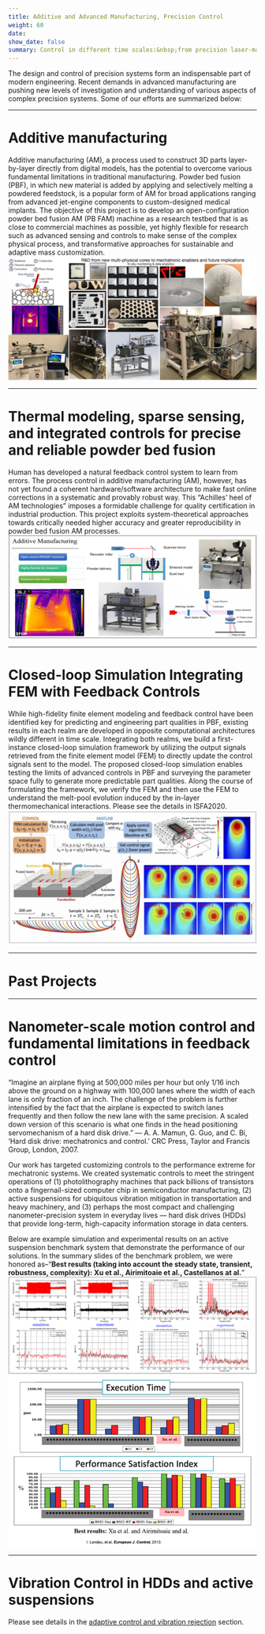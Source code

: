 ```yaml
---
title: Additive and Advanced Manufacturing, Precision Control
weight: 60
date: 
show_date: false
summary: Control in different time scales:&nbsp;from precision laser-material interaction for aerospace and medical application to process reconfiguration and reclaiming materials.
---
```



<!--more-->

The design and control of precision systems form an indispensable part of modern engineering. Recent demands in advanced manufacturing are pushing new levels of investigation and understanding of various aspects of complex precision systems. Some of our efforts are summarized below:

---

# Additive manufacturing
Additive manufacturing (AM), a process used to construct 3D parts layer-by-layer directly from digital models, has the potential to overcome various fundamental limitations in traditional manufacturing. Powder bed fusion (PBF), in which new material is added by applying and selectively melting a powdered feedstock, is a popular form of AM for broad applications ranging from advanced jet-engine components to custom-designed medical implants. The objective of this project is to develop an open-configuration powder bed fusion AM (PB FAM) machine as a research testbed that is as close to commercial machines as possible, yet highly flexible for research such as advanced sensing and controls to make sense of the complex physical process, and transformative approaches for sustainable and adaptive mass customization. 
![ \label{fig:add1}](./Figures/add1.jpg)

---

# Thermal modeling, sparse sensing, and integrated controls for precise and reliable powder bed fusion
Human has developed a natural feedback control system to learn from errors. The process control in additive manufacturing (AM), however, has not yet found a coherent hardware/software architecture to make fast online corrections in a systematic and provably robust way. This “Achilles’ heel of AM technologies” imposes a formidable challenge for quality certification in industrial production. This project exploits system-theoretical approaches towards critically needed higher accuracy and greater reproducibility in powder bed fusion AM processes.
![ \label{fig:add2}](./Figures/add2.jpg "MACS powder bed fusion additive manufacturing (PBFAM) testbeds") 

---

# Closed-loop Simulation Integrating FEM with Feedback Controls
While high-fidelity finite element modeling and feedback control have been identified key for predicting and engineering part qualities in PBF, existing results in each realm are developed in opposite computational architectures wildly different in time scale. Integrating both realms, we build a first-instance closed-loop simulation framework by utilizing the output signals retrieved from the finite element model (FEM) to directly update the control signals sent to the model. The proposed closed-loop simulation enables testing the limits of advanced controls in PBF and surveying the parameter space fully to generate more predictable part qualities. Along the course of formulating the framework, we verify the FEM and then use the FEM to understand the melt-pool evolution induced by the in-layer thermomechanical interactions. Please see the details in ISFA2020.
![ \label{fig:add3}](./Figures/add3.jpg "Scheme of the proposed closed-loop simulation and the results of melt pool geometry")

---

# Past Projects

---

# Nanometer-scale motion control and fundamental limitations in feedback control
“Imagine an airplane flying at 500,000 miles per hour but only 1/16 inch above the ground on a highway with 100,000 lanes where the width of each lane is only fraction of an inch. The challenge of the problem is further intensified by the fact that the airplane is expected to switch lanes frequently and then follow the new lane with the same precision. A scaled down version of this scenario is what one finds in the head positioning servomechanism of a hard disk drive.” — A. A. Mamun, G. Guo, and C. Bi, ‘Hard disk drive: mechatronics and control.’ CRC Press, Taylor and Francis Group, London, 2007.

Our work has targeted customizing controls to the performance extreme for mechatronic systems. We created systematic controls to meet the stringent operations of (1) photolithography machines that pack billions of transistors onto a fingernail-sized computer chip in semiconductor manufacturing, (2) active suspensions for ubiquitous vibration mitigation in transportation and heavy machinery, and (3) perhaps the most compact and challenging nanometer-precision system in everyday lives — hard disk drives (HDDs) that provide long-term, high-capacity information storage in data centers.

Below are example simulation and experimental results on an active suspension benchmark system that demonstrate the performance of our solutions. In the summary slides of the benchmark problem, we were honored as–“**Best results (taking into account the steady state, transient, robustness, complexity): Xu et al., Airimitoaie et al., Castellanos at al.**”
![ \label{fig:add4}](./Figures/add4.jpg)
![ \label{fig:add5}](./Figures/add5.png)

---

# Vibration Control in HDDs and active suspensions
Please see details in the [adaptive control and vibration rejection](../Adaptive_Control_Active_Vibration_Rejection/) section.
